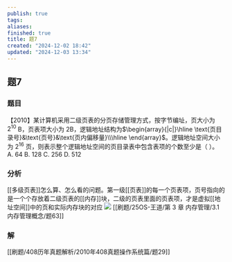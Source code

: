 ```yaml
---
publish: true
tags: 
aliases: 
finished: true
title: 题7
created: "2024-12-02 18:42"
updated: "2024-12-03 13:34"
---
```

## 题7
### 题目
【2010】某计算机采用二级页表的分页存储管理方式，按字节编址，页大小为 $2^{10}$ B，页表项大小为 2B，逻辑地址结构为$\begin{array}{|c|}\hline \text{页目录号}&\text{页号}&\text{页内偏移量}\\\hline \end{array}$。逻辑地址空间大小为 $2^{16}$ 页，则表示整个逻辑地址空间的页目录表中包含表项的个数至少是（ ）。
A. 64
B. 128
C. 256
D. 512
### 分析
[[多级页表]]怎么算、怎么看的问题。第一级[[页表]]的每一个页表项，页号指向的是一个个存放着二级页表的[[内存]]块，二级的页表里面的页表项，才是虚拟[[地址空间]]中的页和实际内存块的对应
![](https://img.hwenyi.tech/202412032205332.webp)
[[刷题/25OS-王道/第 3 章 内存管理/3.1 内存管理概念/题63]]
### 解
[[刷题/408历年真题解析/2010年408真题操作系统篇/题29]]